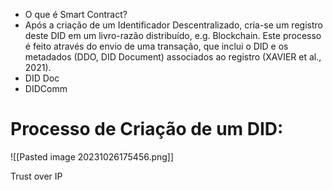 - O que é Smart Contract?
- Após a criação de um Identificador Descentralizado, cria-se um registro deste DID em um
livro-razão distribuído, e.g. Blockchain. Este processo é feito através do envio de uma
transação, que inclui o DID e os metadados (DDO, DID Document) associados ao registro
(XAVIER et al., 2021).
- DID Doc
- DIDComm

# Processo de Criação de um DID:

![[Pasted image 20231026175456.png]]

Trust over IP
